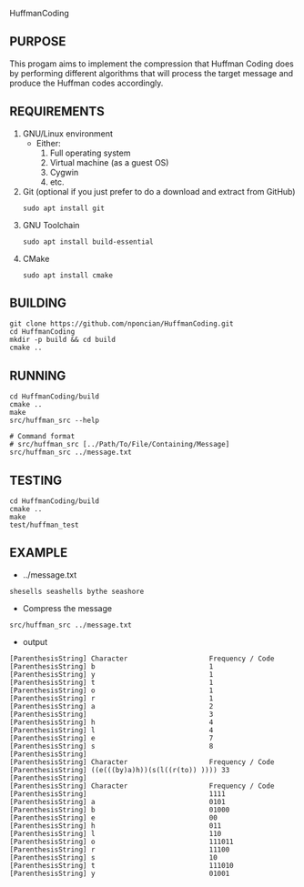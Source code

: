 HuffmanCoding

## PURPOSE
This progam aims to implement the compression that Huffman Coding does by performing different algorithms that will process the target message and produce the Huffman codes accordingly.

## REQUIREMENTS
1. GNU/Linux environment
    * Either:
        1. Full operating system
        2. Virtual machine (as a guest OS)
        3. Cygwin
        4. etc.
2. Git (optional if you just prefer to do a download and extract from GitHub)
    ~~~
    sudo apt install git
    ~~~
3. GNU Toolchain
    ~~~
    sudo apt install build-essential
    ~~~
4. CMake
    ~~~
    sudo apt install cmake
    ~~~

## BUILDING
~~~
git clone https://github.com/nponcian/HuffmanCoding.git
cd HuffmanCoding
mkdir -p build && cd build
cmake ..
~~~

## RUNNING
~~~
cd HuffmanCoding/build
cmake ..
make
src/huffman_src --help

# Command format
# src/huffman_src [../Path/To/File/Containing/Message]
src/huffman_src ../message.txt
~~~

## TESTING
~~~
cd HuffmanCoding/build
cmake ..
make
test/huffman_test
~~~

## EXAMPLE
* ../message.txt
~~~
shesells seashells bythe seashore
~~~

* Compress the message
~~~
src/huffman_src ../message.txt
~~~

* output
~~~
[ParenthesisString] Character                    Frequency / Code
[ParenthesisString] b                            1
[ParenthesisString] y                            1
[ParenthesisString] t                            1
[ParenthesisString] o                            1
[ParenthesisString] r                            1
[ParenthesisString] a                            2
[ParenthesisString]                              3
[ParenthesisString] h                            4
[ParenthesisString] l                            4
[ParenthesisString] e                            7
[ParenthesisString] s                            8
[ParenthesisString]
[ParenthesisString] Character                    Frequency / Code
[ParenthesisString] ((e(((by)a)h))(s(l((r(to)) )))) 33
[ParenthesisString]
[ParenthesisString] Character                    Frequency / Code
[ParenthesisString]                              1111
[ParenthesisString] a                            0101
[ParenthesisString] b                            01000
[ParenthesisString] e                            00
[ParenthesisString] h                            011
[ParenthesisString] l                            110
[ParenthesisString] o                            111011
[ParenthesisString] r                            11100
[ParenthesisString] s                            10
[ParenthesisString] t                            111010
[ParenthesisString] y                            01001
~~~
